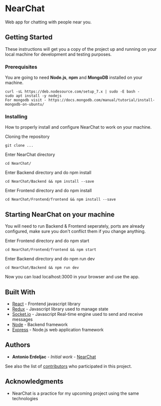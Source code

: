 # NearChat

Web app for chatting with people near you.

## Getting Started

These instructions will get you a copy of the project up and running on your local machine for development and testing purposes.


### Prerequisites

You are going to need **Node.js**, **npm** and **MongoDB** installed on your machine.

```
curl -sL https://deb.nodesource.com/setup_7.x | sudo -E bash -
sudo apt install -y nodejs
For mongodb visit - https://docs.mongodb.com/manual/tutorial/install-mongodb-on-ubuntu/
```

### Installing

How to properly install and configure NearChat to work on your machine.

Cloning the repository

```
git clone ...
```

Enter NearChat directory

```
cd NearChat/
```
Enter Backend directory and do npm install

```
cd NearChat/Backend && npm install --save
```
Enter Frontend directory and do npm install

```
cd NearChat/Frontend/frontend && npm install --save
```

## Starting NearChat on your machine

You will need to run Backend & Frontend seperately, ports are already configured, make sure you don't conflict them if you change anything.

Enter Frontend directory and do npm start

```
cd NearChat/Frontend/frontend && npm start
```
Enter Backend directory and do npm run dev

```
cd NearChat/Backend && npm run dev
```

Now you can load localhost:3000 in your browser and use the app.

## Built With

* [React](https://reactjs.org/) - Frontend javascript library 
* [Redux](http://redux.js.org/) - Javascript library used to manage state
* [Socket.io](https://socket.io/) - Javascript Real-time engine used to send and receive messages
* [Node](https://nodejs.org/en/) - Backend framework
* [Express](https://expressjs.com/) - Node.js web application framework

## Authors

* **Antonio Erdeljac** - *Initial work* - [NearChat](https://github.com/AntonioErdeljac)

See also the list of [contributors](https://github.com/AntonioErdeljac/NearChat/graphs/contributors) who participated in this project.

## Acknowledgments

* NearChat is a practice for my upcoming project using the same technologies


